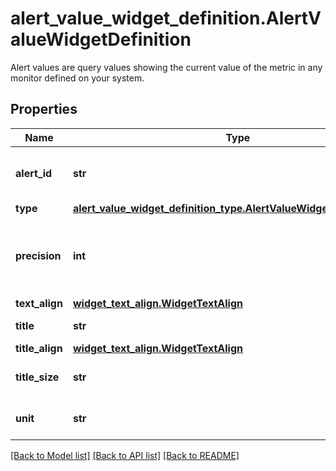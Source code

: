 # alert_value_widget_definition.AlertValueWidgetDefinition

Alert values are query values showing the current value of the metric in any monitor defined on your system.
## Properties
Name | Type | Description | Notes
------------ | ------------- | ------------- | -------------
**alert_id** | **str** | ID of the alert to use in the widget. | 
**type** | [**alert_value_widget_definition_type.AlertValueWidgetDefinitionType**](AlertValueWidgetDefinitionType.md) |  | 
**precision** | **int** | Number of decimal to show. If not defined, will use the raw value. | [optional] 
**text_align** | [**widget_text_align.WidgetTextAlign**](WidgetTextAlign.md) |  | [optional] 
**title** | **str** | Title of the widget. | [optional] 
**title_align** | [**widget_text_align.WidgetTextAlign**](WidgetTextAlign.md) |  | [optional] 
**title_size** | **str** | Size of value in the widget. | [optional] 
**unit** | **str** | Unit to display with the value. | [optional] 

[[Back to Model list]](../README.md#documentation-for-models) [[Back to API list]](../README.md#documentation-for-api-endpoints) [[Back to README]](../README.md)


